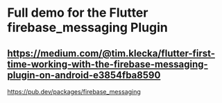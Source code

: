 # Full demo for the Flutter firebase_messaging Plugin
## https://medium.com/@tim.klecka/flutter-first-time-working-with-the-firebase-messaging-plugin-on-android-e3854fba8590
https://pub.dev/packages/firebase_messaging
